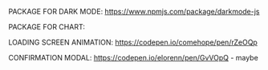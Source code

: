 PACKAGE FOR DARK MODE:
https://www.npmjs.com/package/darkmode-js

PACKAGE FOR CHART:

LOADING SCREEN ANIMATION:
https://codepen.io/comehope/pen/rZeOQp

CONFIRMATION MODAL:
https://codepen.io/elorenn/pen/GvVOpQ - maybe
